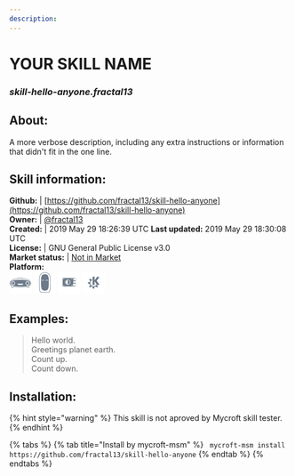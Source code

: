 ```yaml
---
description: 
---
```


# YOUR SKILL NAME  
### _skill-hello-anyone.fractal13_  
## About:  
A more verbose description, including any extra instructions or
information that didn't fit in the one line.

## Skill information:  
**Github:** | [https://github.com/fractal13/skill-hello-anyone](https://github.com/fractal13/skill-hello-anyone)  
**Owner:** | [@fractal13](https://github.com/fractal13)  
**Created:** | 2019 May 29 18:26:39 UTC  **Last updated:** 2019 May 29 18:30:08 UTC  
**License:** | GNU General Public License v3.0  
**Market status:** | [Not in Market](https://market.mycroft.ai/skill/)  
**Platform:**  
 ![Mark I](../.gitbook/assets/mark-1-icon.png)  ![Mark II](../.gitbook/assets/mark-2-icon.png)  ![Picroft](../.gitbook/assets/picroft-icon.png)  ![plasmoid](../.gitbook/assets/kde.png)   
## Examples:  
> Hello world.  
> Greetings planet earth.  
> Count up.  
> Count down.  
  
## Installation:  
{% hint style="warning" %}
This skill is not aproved by Mycroft skill tester.
{% endhint %}
    
{% tabs %}
{% tab title="Install by mycroft-msm" %}
``` mycroft-msm install https://github.com/fractal13/skill-hello-anyone```
{% endtab %}
  {% endtabs %}
  